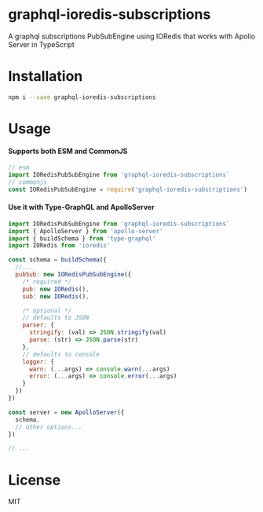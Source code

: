 # graphql-ioredis-subscriptions

A graphql subscriptions PubSubEngine using IORedis that works with Apollo Server in TypeScript

# Installation

```sh
npm i --save graphql-ioredis-subscriptions
```

# Usage

#### Supports both ESM and CommonJS

```js
// esm
import IORedisPubSubEngine from 'graphql-ioredis-subscriptions`
// commonjs
const IORedisPubSubEngine = require('graphql-ioredis-subscriptions')
```

#### Use it with Type-GraphQL and ApolloServer

```js
import IORedisPubSubEngine from 'graphql-ioredis-subscriptions`
import { ApolloServer } from 'apollo-server'
import { buildSchema } from 'type-graphql'
import IORedis from 'ioredis'

const schema = buildSchema({
  //...
  pubSub: new IORedisPubSubEngine({
    /* required */
    pub: new IORedis(),
    sub: new IORedis(),

    /* optional */
    // defaults to JSON
    parser: {
      stringify: (val) => JSON.stringify(val)
      parse: (str) => JSON.parse(str)
    },
    // defaults to console
    logger: {
      warn: (...args) => console.warn(...args)
      error: (...args) => console.error(...args)
    }
  })
})

const server = new ApolloServer({
  schema,
  // other options...
})

// ...
```

# License

MIT

